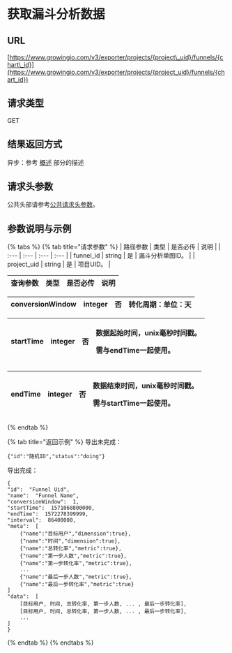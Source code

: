 # 获取漏斗分析数据

## URL <a id="url"></a>

[https://www.growingio.com/v3/exporter/projects/{project\_uid}/funnels/{chart\_id}](https://www.growingio.com/v3/exporter/projects/{project_uid}/funnels/{chart_id})

## 请求类型 <a id="qing-qiu-lei-xing"></a>

GET

## 结果返回方式 <a id="qing-qiu-lei-xing"></a>

异步：参考 [概述](../overview.md) 部分的描述

## 请求头参数 <a id="qing-qiu-tou-can-shu"></a>

公共头部请参考[公共请求头参数](../../authenticate.md)。

## 参数说明与示例 <a id="can-shu-shuo-ming-yu-shi-li"></a>

{% tabs %}
{% tab title="请求参数" %}
| 路径参数 | 类型 | 是否必传 | 说明 |
| :--- | :--- | :--- | :--- |
| funnel\_id | string | 是 | 漏斗分析单图ID。 |
| project\_uid | string | 是 | 项目UID。 |

| 查询参数 | 类型 | 是否必传 | 说明 |
| :--- | :--- | :--- | :--- |


| conversionWindow | integer | 否 | 转化周期：单位：天 |
| :--- | :--- | :--- | :--- |


<table>
  <thead>
    <tr>
      <th style="text-align:left">startTime</th>
      <th style="text-align:left">integer</th>
      <th style="text-align:left">&#x5426;</th>
      <th style="text-align:left">
        <p>&#x6570;&#x636E;&#x8D77;&#x59CB;&#x65F6;&#x95F4;&#xFF0C;unix&#x6BEB;&#x79D2;&#x65F6;&#x95F4;&#x6233;&#x3002;</p>
        <p>&#x9700;&#x4E0E;endTime&#x4E00;&#x8D77;&#x4F7F;&#x7528;&#x3002;</p>
      </th>
    </tr>
  </thead>
  <tbody></tbody>
</table><table>
  <thead>
    <tr>
      <th style="text-align:left">endTime</th>
      <th style="text-align:left">integer</th>
      <th style="text-align:left">&#x5426;</th>
      <th style="text-align:left">
        <p>&#x6570;&#x636E;&#x7ED3;&#x675F;&#x65F6;&#x95F4;&#xFF0C;unix&#x6BEB;&#x79D2;&#x65F6;&#x95F4;&#x6233;&#x3002;</p>
        <p>&#x9700;&#x4E0E;startTime&#x4E00;&#x8D77;&#x4F7F;&#x7528;&#x3002;</p>
      </th>
    </tr>
  </thead>
  <tbody></tbody>
</table>
{% endtab %}

{% tab title="返回示例" %}
导出未完成：

```text
{"id":"随机ID","status":"doing"}
```

导出完成：

```text
{
"id":  "Funnel Uid",
"name":  "Funnel Name",
"conversionWindow":  1,
"startTime":  1571068800000,
"endTime":  1572278399999,
"interval":  86400000,
"meta":  [
    {"name":"目标用户","dimension":true},
    {"name":"时间","dimension":true},
    {"name":"总转化率","metric":true},
    {"name":"第一步人数","metric":true},
    {"name":"第一步转化率","metric":true},
    ...
    {"name":"最后一步人数","metric":true},
    {"name":"最后一步转化率","metric":true}
]
"data":  [
    [目标用户, 时间, 总转化率, 第一步人数, ... , 最后一步转化率],
    [目标用户, 时间, 总转化率, 第一步人数, ... , 最后一步转化率],
    ...
]
}
```
{% endtab %}
{% endtabs %}

